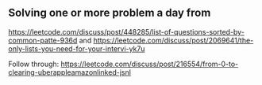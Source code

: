 ## Solving one or more problem a day from 
https://leetcode.com/discuss/post/448285/list-of-questions-sorted-by-common-patte-936d
and https://leetcode.com/discuss/post/2069641/the-only-lists-you-need-for-your-intervi-yk7u

Follow through:
https://leetcode.com/discuss/post/216554/from-0-to-clearing-uberappleamazonlinked-jsnl
